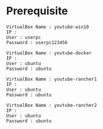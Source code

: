 # Prerequisite

```
VirtualBox Name : youtube-win10
IP :
User : userpc
Password : userpc123456
```

```
VirtualBox Name : youtube-docker
IP :
User : ubuntu
Password : ubuntu
```

```
VirtualBox Name : youtube-rancher1
IP :
User : ubuntu
Password : ubuntu
```

```
VirtualBox Name : youtube-rancher2
IP :
User : ubuntu
Password : ubuntu
```




